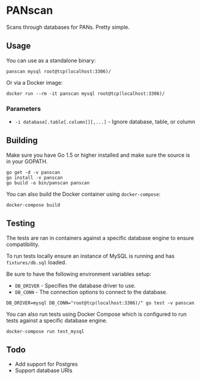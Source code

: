 # PANscan

Scans through databases for PANs. Pretty simple.

## Usage

You can use as a standalone binary:

```
panscan mysql root@tcp(localhost:3306)/
```

Or via a Docker image:

```
docker run --rm -it panscan mysql root@tcp(localhost:3306)/
```

### Parameters

* `-i database[.table[.column]][,...]` - Ignore database, table, or column

## Building

Make sure you have Go 1.5 or higher installed and make sure the source is in your GOPATH.

```
go get -d -v panscan
go install -v panscan
go build -o bin/panscan panscan
```

You can also build the Docker container using `docker-compose`:

```
docker-compose build
```


## Testing
The tests are ran in containers against a specific database engine to ensure compatibility.

To run tests locally ensure an instance of MySQL is running and has `fixtures/db.sql` loaded.

Be sure to have the following environment variables setup:
* `DB_DRIVER` - Specifies the database driver to use.
* `DB_CONN` - The connection options to connect to the database.

```
DB_DRIVER=mysql DB_CONN="root@tcp(localhost:3306)/" go test -v panscan
```

You can also run tests using Docker Compose which is configured to run tests against a specific database engine.

```
docker-compose run test_mysql
```

## Todo

* Add support for Postgres
* Support database URIs
